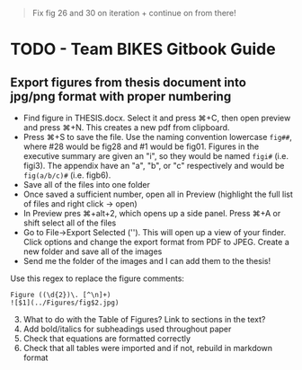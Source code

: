 > Fix fig 26 and 30 on iteration + continue on from there!


# TODO - Team BIKES Gitbook Guide

## Export figures from thesis document into jpg/png format with proper numbering

* Find figure in THESIS.docx. Select it and press ⌘+C, then open preview and press ⌘+N. This creates a new pdf from clipboard.
* Press ⌘+S to save the file. Use the naming convention lowercase `fig##`, where #28 would be fig28 and #1 would be fig01. Figures in the executive summary are given an "i", so they would be named `figi#` (i.e. figi3). The appendix have an "a", "b", or "c" respectively and would be `fig(a/b/c)#` (i.e. figb6).
* Save all of the files into one folder
* Once saved a sufficient number, open all in Preview (highlight the full list of files and right click -> open)
* In Preview pres ⌘+alt+2, which opens up a side panel. Press ⌘+A or shift select all of the files
* Go to File->Export Selected (''). This will open up a view of your finder. Click options and change the export format from PDF to JPEG. Create a new folder and save all of the images
* Send me the folder of the images and I can add them to the thesis!

Use this regex to replace the figure comments:

```
Figure ((\d{2})\. [^\n]+)
![$1](../Figures/fig$2.jpg)
```

3. What to do with the Table of Figures? Link to sections in the text?
5. Add bold/italics for subheadings used throughout paper
7. Check that equations are formatted correctly
8. Check that all tables were imported and if not, rebuild in markdown format
